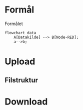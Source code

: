 # Formål
Formålet 

```
flowchart data
    A[Datakilde] --> B[Node-RED];
    a-->b;

```

# Upload 

## Filstruktur

# Download
